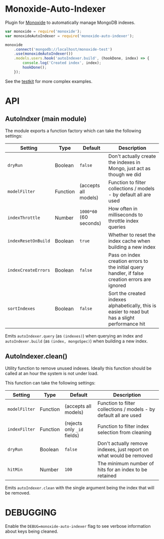 Monoxide-Auto-Indexer
=====================
Plugin for [Monoxide](https://github.com/hash-bang/Monoxide) to automatically manage MongoDB indexes.

```javascript
var monoxide = require('monoxide');
var monoxideAutoIndexer = require('monoxide-auto-indexer');

monoxide
	.connect('mongodb://localhost/monoxide-test')
	.use(monoxideAutoIndexer())
	.models.users.hook('autoIndexer.build', (hookDone, index) => {
		console.log('Created index', index);
		hookDone();
	});
```

See the [testkit](test/) for more complex examples.


API
===

AutoIndxer (main module)
------------------------
The module exports a function factory which can take the following settings:

| Setting             | Type     | Default                | Description                                                                                       |
|---------------------|----------|------------------------|---------------------------------------------------------------------------------------------------|
| `dryRun`            | Boolean  | `false`                | Don't actually create the indexes in Mongo, just act as though we did                             |
| `modelFilter`       | Function | (accepts all models)   | Function to filter collections / models - by default all are used                                 |
| `indexThrottle`     | Number   | `1000*60` (60 seconds) | How often in milliseconds to throttle index queries                                               |
| `indexResetOnBuild` | Boolean  | `true`                 | Whether to reset the index cache when building a new index                                        |
| `indexCreateErrors` | Boolean  | `false`                | Pass on index creation errors to the initial query handler, if false creation errors are ignored  |
| `sortIndexes`       | Boolean  | `false`                | Sort the created indexes alphabetically, this is easier to read but has a slight performance hit  |

Emits `autoIndexer.query` (as `(indexes)`) when querying an index and `autoIndexer.build` (as `(index, mongoSpec)`) when building a new index.



AutoIndexer.clean()
-------------------
Utility function to remove unused indexes.
Ideally this function should be called at an hour the system is not under load.

This function can take the following settings:


| Setting               | Type       | Default                     | Description                                                                                        |
|-----------------------|------------|-----------------------------|----------------------------------------------------------------------------------------------------|
| `modelFilter`         | Function   | (accepts all models)        | Function to filter collections / models - by default all are used                                  |
| `indexFilter`         | Function   | (rejects only `_id` fields) | Function to filter index selection from cleaning                                                   |
| `dryRun`              | Boolean    | `false`                     | Don't actually remove indexes, just report on what would be removed                                |
| `hitMin`              | Number     | `100`                       | The minimum number of hits for an index to be retained                                             |


Emits `autoIndexer.clean` with the single argument being the index that will be removed.


DEBUGGING
=========
Enable the `DEBUG=monoxide-auto-indexer` flag to see verbose information about keys being cleaned.

